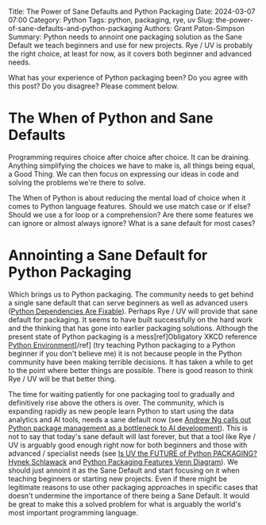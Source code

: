 Title: The Power of Sane Defaults and Python Packaging
Date: 2024-03-07 07:00
Category: Python
Tags: python, packaging, rye, uv
Slug: the-power-of-sane-defaults-and-python-packaging
Authors: Grant Paton-Simpson
Summary: Python needs to annoint one packaging solution as the Sane Default we teach beginners and use for new projects. Rye / UV is probably the right choice, at least for now, as it covers both beginner and advanced needs.

What has your experience of Python packaging been? Do you agree with this post? Do you disagree? Please comment below.

The When of Python and Sane Defaults
====================================

Programming requires choice after choice after choice. It can be draining. Anything simplifying the choices we have to make is, all things being equal, a Good Thing. We can then focus on expressing our ideas in code and solving the problems we're there to solve.

The When of Python is about reducing the mental load of choice when it comes to Python language features. Should we use match case or if else? Should we use a for loop or a comprehension? Are there some features we can ignore or almost always ignore? What is a sane default for most cases?

Annointing a Sane Default for Python Packaging
==============================================

Which brings us to Python packaging. The community needs to get behind a single sane default that can serve beginners as well as advanced users ([Python Dependencies Are Fixable](https://matduggan.com/everyone-is-wrong-but-you/)). Perhaps Rye / UV will provide that sane default for packaging. It seems to have built successfully on the hard work and the thinking that has gone into earlier packaging solutions. Although the present state of Python packaging is a mess[ref]Obligatory XKCD reference [Python Environment](https://xkcd.com/1987/)[/ref] (try teaching Python packaging to a Python beginner if you don't believe me) it is not because people in the Python community have been making terrible decisions. It has taken a while to get to the point where better things are possible. There is good reason to think Rye / UV will be that better thing.

The time for waiting patiently for one packaging tool to gradually and definitively rise above the others is over. The community, which is expanding rapidly as new people learn Python to start using the data analytics and AI tools, needs a sane default now (see [Andrew Ng calls out Python package management as a bottleneck to AI development](https://www.deeplearning.ai/the-batch/issue-238/)). This is not to say that today's sane default will last forever, but that a tool like Rye / UV is arguably good enough right now for both beginners and those with advanced / specialist needs (see [Is UV the FUTURE of Python PACKAGING? Hynek Schlawack](https://www.youtube.com/watch?v=_FdjW47Au30&t=1s) and [Python Packaging Features Venn Diagram](https://alpopkes.com/posts/python/figures/venn_diagram.png)). We should just annoint it as the Sane Default and start focusing on it when teaching beginners or starting new projects. Even if there might be legitimate reasons to use other packaging approaches in specific cases that doesn't undermine the importance of there being a Sane Default. It would be great to make this a solved problem for what is arguably the world's most important programming language.








